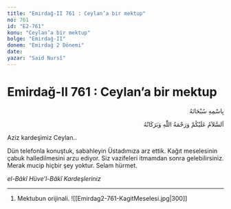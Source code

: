 ```yaml
---
title: "Emirdağ-II 761 : Ceylan’a bir mektup"
no: 761
id: "E2-761"
konu: "Ceylan’a bir mektup"
bolge: "Emirdağ-II"
donem: "Emirdağ 2 Dönemi"
date: 
yazar: "Said Nursî"
---
```


# Emirdağ-II 761 : Ceylan’a bir mektup

<p class="arabic" dir="rtl" title="Meal: “Her türlü noksan sıfatlardan yüce olan Allah’ın adıyla.”">بِاسْمِهِ سُبْحَانَهُ</p>

<p class="arabic" dir="rtl" title="Meal: “Allah’ın selâmı, rahmeti ve bereketleri, üzerinize olsun.”">اَلسَّلاَمُ عَلَيْكُمْ وَرَحْمَةُ اللّٰهِ وَبَرَكَاتُهُ</p>

Aziz kardeşimiz Ceylan..

Dün telefonla konuştuk, sabahleyin Üstadımıza arz ettik. Kağıt meselesinin çabuk halledilmesini arzu ediyor. Siz vazifeleri itmamdan sonra gelebilirsiniz. Merak mucip hiçbir şey yoktur. Selam hürmet.

*el-Bâkî Hüve’l-Bâkî*
*Kardeşleriniz*

***

1. Mektubun orijinali.
![[Emirdag2-761-KagitMeselesi.jpg|300]]

